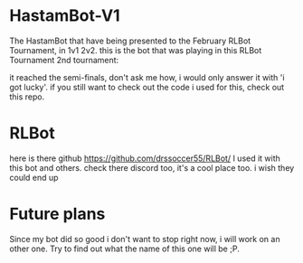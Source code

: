 # HastamBot-V1
The HastamBot that have being presented to the February RLBot Tournament, in 1v1 2v2.
this is the bot that was playing in this RLBot Tournament 2nd tournament: 

it reached the semi-finals, don't ask me how, i would only answer it with 'i got lucky'. if you still want to check out the code i used for this, check out this repo.

# RLBot

here is there github https://github.com/drssoccer55/RLBot/
I used it with this bot and others. check there discord too, it's a cool place too.
i wish they could end up

# Future plans

Since my bot did so good i don't want to stop right now, i will work on an other one. Try to find out what the name of this one will be ;P.
